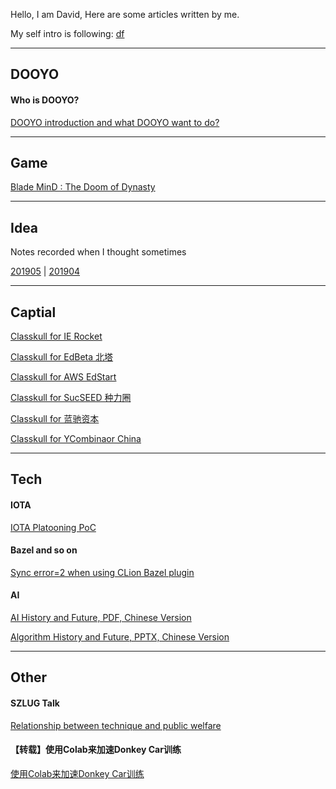 
Hello, I am David, Here are some articles written by me.

My self intro is following: [df]( /dooyo/df.md )



---
## DOOYO

#### Who is DOOYO?

[DOOYO introduction and what DOOYO want to do?]( /dooyo/dooyo_intro_4_csme )


---
## Game

[Blade MinD : The Doom of Dynasty]( /cike/readme_en )


---
## Idea

Notes recorded when I thought sometimes

[201905]( /idea/201905 ) | [201904]( /idea/201904 )


---
## Captial

[Classkull for IE Rocket]( /classkull/ierockets )

[Classkull for EdBeta 北塔]( /classkull/edbeta )

[Classkull for AWS EdStart]( /classkull/awsedstart )

[Classkull for SucSEED 种力圈]( /classkull/sucseed )

[Classkull for 蓝驰资本 ]( /classkull/brv )

[Classkull for YCombinaor China]( /classkull/ycombinator )


---
## Tech

#### IOTA

[IOTA Platooning PoC]( /other/iota_based_platooning )
 

#### Bazel and so on

[Sync error=2 when using CLion Bazel plugin]( /tech/clion_bazel_plugin )
 
 
#### AI

[AI History and Future, PDF, Chinese Version]( /tech/AI_History_and_Future.df.20190517.1307.pdf )

[Algorithm History and Future, PPTX, Chinese Version]( /tech/Algorithm_History_and_Future.df.df.20190710.1834.pptx )
 

---
## Other

#### SZLUG Talk 

[Relationship between technique and public welfare](/other/szlug_talk_with_xiaoban_20190224)

#### 【转载】使用Colab来加速Donkey Car训练 
[使用Colab来加速Donkey Car训练]( http://kevingor.com/2019/08/use_colab_gpu_to_train_donkeycar/ )



